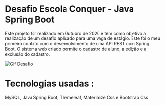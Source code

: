 # Desafio Escola Conquer - Java Spring Boot
Este projeto for realizado em Outubro de 2020 e têm como objetivo a realização de um desafio aplicado para uma vaga de estágio. Este foi o meu primeiro contato com o desenvolvimento de uma API REST com Spring Boot. O sistema web criado permite o cadastro de aluno, a edição e a exclusão do cadastro.

![Gif Desafio](https://github.com/gomesgr2/Desafio_Escola-Conquer_Cadastro-de-alunos/blob/main/Video%20Desafio%20Escola%20Conquer.gif)

# Tecnologias usadas : 
MySQL,
Java Spring Boot,
Thymeleaf,
Materialize Css e Bootstrap Css
